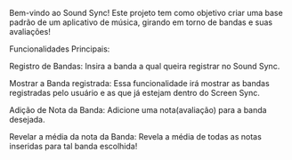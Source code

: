 Bem-vindo ao Sound Sync! Este projeto tem como objetivo criar uma base padrão de um aplicativo de música, girando em torno de bandas e suas avaliações!

Funcionalidades Principais: 

Registro de Bandas: Insira a banda a qual queira registrar no Sound Sync.

Mostrar a Banda registrada: Essa funcionalidade irá mostrar as bandas registradas pelo usuário e as que já estejam dentro do Screen Sync.

Adição de Nota da Banda: Adicione uma nota(avaliação) para a banda desejada.

Revelar a média da nota da Banda: Revela a média de todas as notas inseridas para tal banda escolhida!
